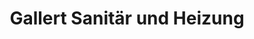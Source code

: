 ---
title: "Gallert Sanitär und Heizung"
url: /korntal-muenchingen/gallert-sanitaer-und-heizung/
shop: Klempner
---